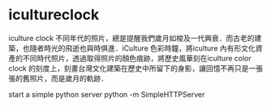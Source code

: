 icultureclock
=============

iculture clock
不同年代的照片，總是提醒我們歲月如梭及一代興衰．而古老的建築，也隨者時光的飛逝也與時俱進．iCulture 色彩時鐘，將iculture 內有形文化資產的不同時代照片，透過取得照片的顏色痕跡，將歷史風華刻在iculture color clock 的刻度上，刻畫台灣文化建築在歷史中所留下的身影，讓回憶不再只是一張張的舊照片，而是歲月的軌跡．

start a simple python server 
python -m SimpleHTTPServer

